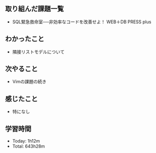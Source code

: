 ## 取り組んだ課題一覧
- SQL緊急救命室──非効率なコードを改善せよ！ WEB＋DB PRESS plus
## わかったこと
- 隣接リストモデルについて
## 次やること
- Vimの課題の続き
## 感じたこと
- 特になし
## 学習時間
- Today: 1h12m
- Total: 643h28m
